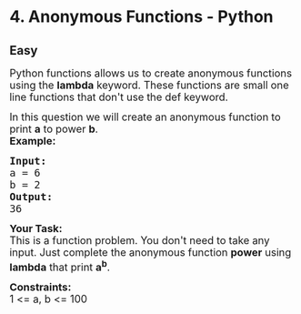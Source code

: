 # 4. Anonymous Functions - Python
## Easy
<div class="problem-statement">
                <p></p><p><span style="font-size:18px">Python functions allows us to create anonymous functions using the <strong>lambda</strong> keyword. These functions are small one line functions that don't use the def keyword.</span></p>

<p><span style="font-size:18px">In this question we will create an anonymous function to print <strong>a</strong> to power <strong>b</strong>.</span><br>
<span style="font-size:18px"><strong>Example:</strong></span></p>

<pre><span style="font-size:18px"><strong>Input:</strong> </span>
<span style="font-size:18px">a = 6 </span>
<span style="font-size:18px">b = 2 </span>
<span style="font-size:18px"><strong>Output:</strong> </span>
<span style="font-size:18px">36</span></pre>

<p><span style="font-size:18px"><strong>Your Task:</strong><br>
This is a function problem. You don't need to take any input. Just complete the anonymous function <strong>power</strong> using <strong>lambda</strong> that print <strong>a<sup>b</sup></strong>.</span></p>

<p><span style="font-size:18px"><strong>Constraints:</strong><br>
1 &lt;= a, b&nbsp;&lt;= 100</span></p>
 <p></p>
            </div>